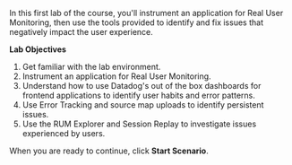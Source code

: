 In this first lab of the course, you'll instrument an application for Real User Monitoring, then use the tools provided to identify and fix issues that negatively impact the user experience.

**Lab Objectives**
1. Get familiar with the lab environment.
2. Instrument an application for Real User Monitoring.
3. Understand how to use Datadog's out of the box dashboards for frontend applications to identify user habits and error patterns.
4. Use Error Tracking and source map uploads to identify persistent issues.
5. Use the RUM Explorer and Session Replay to investigate issues experienced by users. 

When you are ready to continue, click **Start Scenario**.
